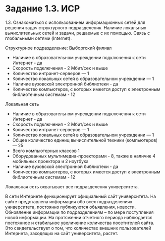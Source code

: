 # Задание 1.3. ИСР

1.3. Ознакомиться с использованием информационных сетей для решения задач структурного подразделения. Наличие локальных вычислительных сетей и задачи, решаемые с их помощью. Связь с глобальными сетями (Internet).


Структурное подразделение: Выборгский филиал

- Наличие в образовательном учреждении подключения к сети Интернет - да
- Скорость подключения - 2 Мбит/сек и выше
- Количество интранет-серверов — 1
- Количество локальных сетей в образовательном учреждении — 1
- Наличие вузовской электронной библиотеки - да
- Количество компьютеров, с которых имеется доступ к электронным библиотечным системам - 12

Локальная сеть

- Наличие в образовательном учреждении подключения к сети Интернет - да
- Скорость подключения - 2 Мбит/сек и выше
- Количество интранет-серверов — 1
- Количество локальных сетей в образовательном учреждении — 1
- Общее количество единиц вычислительной техники (компьютеров) — 25
- Всего компьютерных классов 1
- Оборудованных мультимедиа-проекторами - 8, также в наличие 4 мобильных проектора и 2 ноутбука
- Наличие вузовской электронной библиотеки - да
- Количество компьютеров, с которых имеется доступ к электронным библиотечным системам - 12

Локальная сеть охватывает все подразделения университета.

В сети Интернете функционирует официальный сайт университета. На сайте представлена информация обо всех подразделениях университета, постоянно публикуются объявления, новости. Обновление информации по подразделениям – по мере поступления новой информации. На протяжении отчетного периода наблюдается постоянное и стабильное увеличение количества посетителей сайта. Это свидетельствует о том, что количество внешних пользователей Интернета, заходящих на сайт университета, растет.
